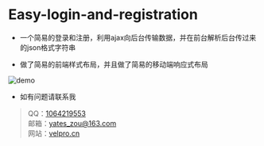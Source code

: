 # Easy-login-and-registration
+ 一个简易的登录和注册，利用ajax向后台传输数据，并在前台解析后台传过来的json格式字符串

+ 做了简易的前端样式布局，并且做了简易的移动端响应式布局

![demo](https://www.velpro.cn/child/project/img/sc.png)

+ 如有问题请联系我
> QQ：[1064219553](http://wpa.qq.com/msgrd?v=3&uin=1064219553&site=qq&menu=yes)  
> 邮箱：[yates_zou@163.com](mailto:yates_zou@163.com)  
> 网站：[velpro.cn](https://www.velpro.cn/)
